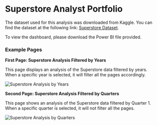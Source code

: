 # **Superstore Analyst Portfolio**

The dataset used for this analysis was downloaded from Kaggle. You can find the dataset at the following link: [Superstore Dataset](https://www.kaggle.com/datasets/vivek468/superstore-dataset-final/data).

To view the dashboard, please download the Power BI file provided.

### **Example Pages**

**First Page: Superstore Analysis Filtered by Years**

This page displays an analysis of the Superstore data filtered by years. When a specific year is selected, it will filter all the pages accordingly.

![Superstore Analysis by Years](https://github.com/Ismaadlin/Superstore_Analysis_using_PowerBI/assets/171175849/3d784711-0752-44d3-8270-22be037b237d)

**Second Page: Superstore Analysis Filtered by Quarters**

This page shows an analysis of the Superstore data filtered by Quarter 1. When a specific quarter is selected, it will not filter all the pages.

![Superstore Analysis by Quarters](https://github.com/Ismaadlin/Superstore_Analysis_using_PowerBI/assets/171175849/99486510-200b-4b3d-837b-77bd67cf2915)
